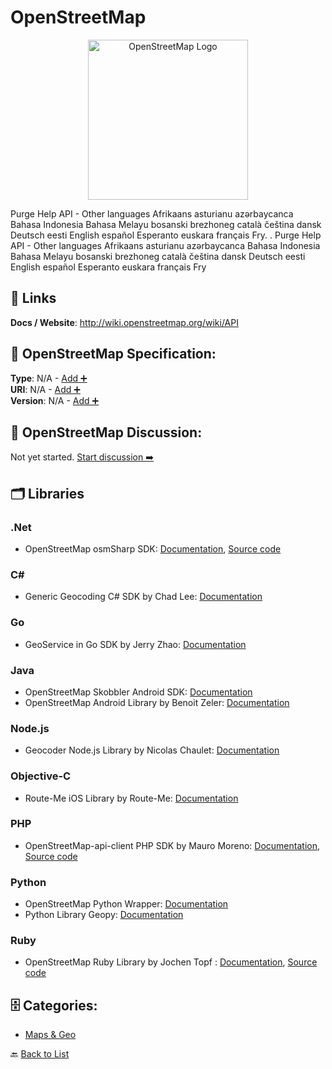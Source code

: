 # OpenStreetMap
<p align="center">
    <img width="256" src="https://raw.githubusercontent.com/apis-list/apis-list/main/apis/openstreetmap/logo_256x256.png" alt="OpenStreetMap Logo"/>
</p>
Purge Help API - Other languages Afrikaans asturianu azərbaycanca Bahasa Indonesia Bahasa Melayu bosanski brezhoneg català čeština dansk Deutsch eesti English español Esperanto euskara français Fry. .  Purge Help API - Other languages Afrikaans asturianu azərbaycanca Bahasa Indonesia Bahasa Melayu bosanski brezhoneg català čeština dansk Deutsch eesti English español Esperanto euskara français Fry

##  🔗 Links
**Docs / Website**: http://wiki.openstreetmap.org/wiki/API

## 🧬 OpenStreetMap Specification:
**Type**: N/A - [Add ➕](https://github.com/apis-list/apis-list/edit/main/apis.yaml#L14329)  
**URI**: N/A - [Add ➕](https://github.com/apis-list/apis-list/edit/main/apis.yaml#L14329)  
**Version**: N/A - [Add ➕](https://github.com/apis-list/apis-list/edit/main/apis.yaml#L14329)

## 💬 OpenStreetMap Discussion:
Not yet started. [Start discussion ➡️](https://github.com/apis-list/apis-list/discussions/new)

## 🗂️ Libraries
### .Net
- OpenStreetMap osmSharp SDK: [Documentation](http://www.osmsharp.com/), [Source code](https://github.com/OsmSharp)
### C#
- Generic Geocoding C# SDK by Chad Lee: [Documentation](https://github.com/chadly/Geocoding.net)
### Go
- GeoService in Go SDK by Jerry Zhao: [Documentation](https://github.com/codingsince1985/geo-golang)
### Java
- OpenStreetMap Skobbler Android SDK: [Documentation](http://developer.skobbler.com/features#mobileDevicesAndWeb)
-  OpenStreetMap Android Library by Benoit Zeler: [Documentation](https://github.com/benoitongit/android-open-street-map)
### Node.js
-  Geocoder Node.js Library by Nicolas Chaulet: [Documentation](https://github.com/nchaulet/node-geocoder)
### Objective-C
- Route-Me iOS Library by Route-Me: [Documentation](https://github.com/route-me/route-me)
### PHP
- OpenStreetMap-api-client PHP SDK by Mauro Moreno: [Documentation](https://packagist.org/packages/mauro-moreno/openstreetmap-api-client), [Source code](https://github.com/mauro-moreno/openstreetmap-api-client)
### Python
- OpenStreetMap Python Wrapper: [Documentation](https://github.com/metaodi/osmapi)
- Python Library Geopy: [Documentation](https://github.com/geopy/geopy)
### Ruby
- OpenStreetMap Ruby Library by Jochen Topf : [Documentation](http://wiki.openstreetmap.org/wiki/OSMLib), [Source code](https://github.com/emacsen/osmlib-base)


## 🗄️ Categories:
- [Maps & Geo](https://github.com/apis-list/apis-list#maps--geo-)

🔙  [Back to List](https://github.com/apis-list/apis-list)
